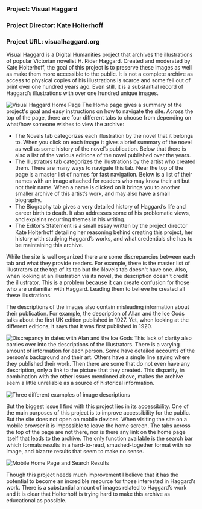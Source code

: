 ### Project: Visual Haggard
### Project Director: Kate Holterhoff
### Project URL: visualhaggard.org


Visual Haggard is a Digital Humanities project that archives the illustrations of popular Victorian novelist H. Rider Haggard. Created and moderated by Kate Holterhoff, the goal of this project is to preserve these images as well as make them more accessible to the public. It is not a complete archive as access to physical copies of his illustrations is scarce and some fell out of print over one hundred years ago. Even still, it is a substantial record of Haggard’s illustrations with over one hundred unique images. 

![Visual Haggard Home Page](https://eve-hedonette.github.io/E-Hedonette/images/Haggard.PNG)
The Home page gives a summary of the project's goal and easy instructions on how to navigate the site. Across the top of the page, there are four different tabs to choose from depending on what/how someone wishes to view the archive:

- The Novels tab categorizes each illustration by the novel that it belongs to. When you click on each image it gives a brief summary of the novel as well as some history of the novel’s publication. Below that there is also a list of the various editions of the novel published over the years.
- The Illustrators tab categorizes the illustrations by the artist who created them. There are many ways to navigate this tab. Near the top of the page is a master list of names for fast navigation. Below is a list of their names with an image attached for readers who may know their art but not their name. When a name is clicked on it brings you to another smaller archive of this artist’s work, and may also have a small biography.
- The Biography tab gives a very detailed history of Haggard’s life and career birth to death. It also addresses some of his problematic views, and explains recurring themes in his writing. 
- The Editor’s Statement is a small essay written by the project director Kate Holterhoff detailing her reasoning behind creating this project, her history with studying Haggard’s works, and what credentials she has to be maintaining this archive. 

While the site is well organized there are some discrepancies between each tab and what they provide readers. For example, there is the master list of illustrators at the top of its tab but the Novels tab doesn't have one. Also, when looking at an illustration via its novel, the description doesn't credit the illustrator. This is a problem because it can create confusion for those who are unfamiliar with Haggard. Leading them to believe he created all these illustrations. 

The descriptions of the images also contain misleading information about their publication. For example, the description of Allan and the Ice Gods talks about the first UK edition published in 1927. Yet, when looking at the different editions, it says that it was first published in 1920.

![Discrepancy in dates with Alan and the Ice Gods](https://eve-hedonette.github.io/E-Hedonette/images/Alan.jpg)
This lack of clarity also carries over into the descriptions of the Illustrators. There is a varying amount of information for each person. Some have detailed accounts of the person's background and their art. Others have a single line saying where they published their work. Then there are some that do not even have any description, only a link to the picture that they created. This disparity, in combination with the other issues mentioned above, makes the archive seem a little unreliable as a source of historical information.

![Three different examples of image descriptions](https://eve-hedonette.github.io/E-Hedonette/images/Comparison.jpg) 

But the biggest issue I find with this project lies in its accessibility. One of the main purposes of this project is to improve accessibility for the public. But the site does not open on mobile devices. When visiting the site on a mobile browser it is impossible to leave the home screen. The tabs across the top of the page are not there, nor is there any link on the home page itself that leads to the archive. The only function available is the search bar which formats results in a hard-to-read, smushed-together format with no image, and bizarre results that seem to make no sense.

![Mobile Home Page and Search Results](https://eve-hedonette.github.io/E-Hedonette/images/MobileComparison.jpg) 

Though this project needs much improvement I believe that it has the potential to become an incredible resource for those interested in Haggard’s work. There is a substantial amount of images related to Haggard’s work and it is clear that Holterhoff is trying hard to make this archive as educational as possible.
